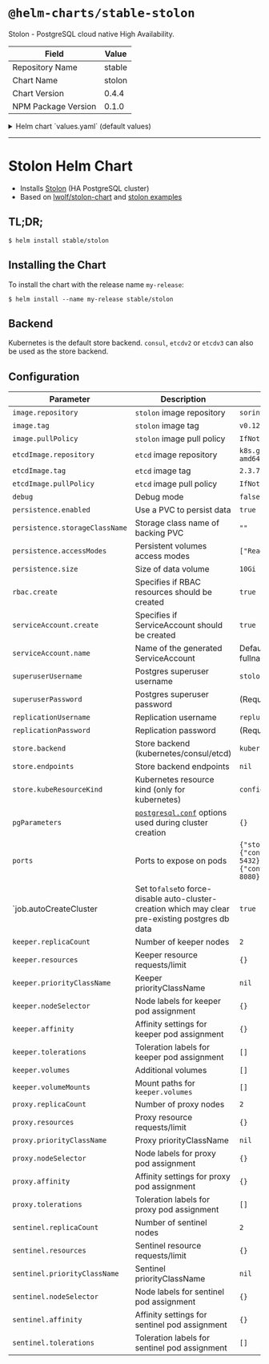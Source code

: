 # `@helm-charts/stable-stolon`

Stolon - PostgreSQL cloud native High Availability.

| Field               | Value  |
| ------------------- | ------ |
| Repository Name     | stable |
| Chart Name          | stolon |
| Chart Version       | 0.4.4  |
| NPM Package Version | 0.1.0  |

<details>

<summary>Helm chart `values.yaml` (default values)</summary>

```yaml
image:
  repository: sorintlab/stolon
  tag: v0.12.0-pg10
  pullPolicy: IfNotPresent

# used by create-cluster-job when store.backend is etcd
etcdImage:
  repository: k8s.gcr.io/etcd-amd64
  tag: 2.3.7
  pullPolicy: IfNotPresent

debug: false

persistence:
  enabled: true
  ## If defined, storageClassName: <storageClass>
  ## If set to "-", storageClassName: "", which disables dynamic provisioning
  ## If undefined (the default) or set to null, no storageClassName spec is
  ##   set, choosing the default provisioner.  (gp2 on AWS, standard on
  ##   GKE, AWS & OpenStack)
  ##
  storageClassName: ''
  accessModes:
    - ReadWriteOnce
  size: 10Gi

rbac:
  create: true

serviceAccount:
  create: true
  # The name of the ServiceAccount to use. If not set and create is true, a name is generated using the fullname template
  name:

superuserUsername: 'stolon'

## password for the superuser (REQUIRED)
superuserPassword:

replicationUsername: 'repluser'

## password for the replication user (REQUIRED)
replicationPassword:

## backend could be one of the following: consul, etcdv2, etcdv3 or kubernetes
store:
  backend: kubernetes
  #  endpoints: "http://stolon-consul:8500"
  kubeResourceKind: configmap

pgParameters: {}

ports:
  stolon:
    containerPort: 5432
  metrics:
    containerPort: 8080

job:
  autoCreateCluster: true

keeper:
  replicaCount: 2
  annotations: {}
  resources: {}
  priorityClassName: ''
  service:
    type: ClusterIP
    annotations: {}
    ports:
      keeper:
        port: 5432
        targetPort: 5432
        protocol: TCP
  nodeSelector: {}
  affinity: {}
  tolerations: []
  volumes: []
  volumeMounts: []

proxy:
  replicaCount: 2
  annotations: {}
  resources: {}
  priorityClassName: ''
  service:
    type: ClusterIP
    #    loadBalancerIP: ""
    annotations: {}
    ports:
      proxy:
        port: 5432
        targetPort: 5432
        protocol: TCP
  nodeSelector: {}
  affinity: {}
  tolerations: []

sentinel:
  replicaCount: 2
  annotations: {}
  resources: {}
  priorityClassName: ''
  nodeSelector: {}
  affinity: {}
  tolerations: []
```

</details>

---

# Stolon Helm Chart

- Installs [Stolon](https://github.com/sorintlab/stolon) (HA PostgreSQL cluster)
- Based on [lwolf/stolon-chart](https://github.com/lwolf/stolon-chart) and [stolon examples](https://github.com/sorintlab/stolon/tree/master/examples/kubernetes/statefulset)

## TL;DR;

```console
$ helm install stable/stolon
```

## Installing the Chart

To install the chart with the release name `my-release`:

```console
$ helm install --name my-release stable/stolon
```

## Backend

Kubernetes is the default store backend. `consul`, `etcdv2` or `etcdv3` can also be used as the store backend.

## Configuration

| Parameter                                                                                                                          | Description                                                      | Default                                                                |
| ---------------------------------------------------------------------------------------------------------------------------------- | ---------------------------------------------------------------- | ---------------------------------------------------------------------- |
| `image.repository`                                                                                                                 | `stolon` image repository                                        | `sorintlab/stolon`                                                     |
| `image.tag`                                                                                                                        | `stolon` image tag                                               | `v0.12.0-pg10`                                                         |
| `image.pullPolicy`                                                                                                                 | `stolon` image pull policy                                       | `IfNotPresent`                                                         |
| `etcdImage.repository`                                                                                                             | `etcd` image repository                                          | `k8s.gcr.io/etcd-amd64`                                                |
| `etcdImage.tag`                                                                                                                    | `etcd` image tag                                                 | `2.3.7`                                                                |
| `etcdImage.pullPolicy`                                                                                                             | `etcd` image pull policy                                         | `IfNotPresent`                                                         |
| `debug`                                                                                                                            | Debug mode                                                       | `false`                                                                |
| `persistence.enabled`                                                                                                              | Use a PVC to persist data                                        | `true`                                                                 |
| `persistence.storageClassName`                                                                                                     | Storage class name of backing PVC                                | `""`                                                                   |
| `persistence.accessModes`                                                                                                          | Persistent volumes access modes                                  | `["ReadWriteOnce"]`                                                    |
| `persistence.size`                                                                                                                 | Size of data volume                                              | `10Gi`                                                                 |
| `rbac.create`                                                                                                                      | Specifies if RBAC resources should be created                    | `true`                                                                 |
| `serviceAccount.create`                                                                                                            | Specifies if ServiceAccount should be created                    | `true`                                                                 |
| `serviceAccount.name`                                                                                                              | Name of the generated ServiceAccount                             | Defaults to fullname template                                          |
| `superuserUsername`                                                                                                                | Postgres superuser username                                      | `stolon`                                                               |
| `superuserPassword`                                                                                                                | Postgres superuser password                                      | (Required)                                                             |
| `replicationUsername`                                                                                                              | Replication username                                             | `repluser`                                                             |
| `replicationPassword`                                                                                                              | Replication password                                             | (Required)                                                             |
| `store.backend`                                                                                                                    | Store backend (kubernetes/consul/etcd)                           | `kubernetes`                                                           |
| `store.endpoints`                                                                                                                  | Store backend endpoints                                          | `nil`                                                                  |
| `store.kubeResourceKind`                                                                                                           | Kubernetes resource kind (only for kubernetes)                   | `configmap`                                                            |
| `pgParameters`                                                                                                                     | [`postgresql.conf`][pgconf] options used during cluster creation | `{}`                                                                   |
| `ports`                                                                                                                            | Ports to expose on pods                                          | `{"stolon":{"containerPort": 5432},"metrics":{"containerPort": 8080}}` |
| `job.autoCreateCluster | Set to`false`to force-disable auto-cluster-creation which may clear pre-existing postgres db data |`true` |
| `keeper.replicaCount`                                                                                                              | Number of keeper nodes                                           | `2`                                                                    |
| `keeper.resources`                                                                                                                 | Keeper resource requests/limit                                   | `{}`                                                                   |
| `keeper.priorityClassName`                                                                                                         | Keeper priorityClassName                                         | `nil`                                                                  |
| `keeper.nodeSelector`                                                                                                              | Node labels for keeper pod assignment                            | `{}`                                                                   |
| `keeper.affinity`                                                                                                                  | Affinity settings for keeper pod assignment                      | `{}`                                                                   |
| `keeper.tolerations`                                                                                                               | Toleration labels for keeper pod assignment                      | `[]`                                                                   |
| `keeper.volumes`                                                                                                                   | Additional volumes                                               | `[]`                                                                   |
| `keeper.volumeMounts`                                                                                                              | Mount paths for `keeper.volumes`                                 | `[]`                                                                   |
| `proxy.replicaCount`                                                                                                               | Number of proxy nodes                                            | `2`                                                                    |
| `proxy.resources`                                                                                                                  | Proxy resource requests/limit                                    | `{}`                                                                   |
| `proxy.priorityClassName`                                                                                                          | Proxy priorityClassName                                          | `nil`                                                                  |
| `proxy.nodeSelector`                                                                                                               | Node labels for proxy pod assignment                             | `{}`                                                                   |
| `proxy.affinity`                                                                                                                   | Affinity settings for proxy pod assignment                       | `{}`                                                                   |
| `proxy.tolerations`                                                                                                                | Toleration labels for proxy pod assignment                       | `[]`                                                                   |
| `sentinel.replicaCount`                                                                                                            | Number of sentinel nodes                                         | `2`                                                                    |
| `sentinel.resources`                                                                                                               | Sentinel resource requests/limit                                 | `{}`                                                                   |
| `sentinel.priorityClassName`                                                                                                       | Sentinel priorityClassName                                       | `nil`                                                                  |
| `sentinel.nodeSelector`                                                                                                            | Node labels for sentinel pod assignment                          | `{}`                                                                   |
| `sentinel.affinity`                                                                                                                | Affinity settings for sentinel pod assignment                    | `{}`                                                                   |
| `sentinel.tolerations`                                                                                                             | Toleration labels for sentinel pod assignment                    | `[]`                                                                   |

[pgconf]: https://github.com/postgres/postgres/blob/master/src/backend/utils/misc/postgresql.conf.sample

